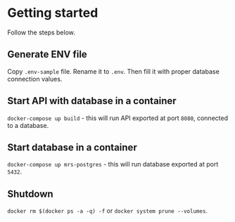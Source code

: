 # Getting started
Follow the steps below.
## Generate ENV file
Copy `.env-sample` file. Rename it to `.env`. Then fill it with proper database connection values.
## Start API with database in a container
`docker-compose up build` - this will run API exported at port `8080`, connected to a database.
## Start database in a container
`docker-compose up mrs-postgres` - this will run database exported at port `5432`.
## Shutdown
`docker rm $(docker ps -a -q) -f` or `docker system prune --volumes`.
